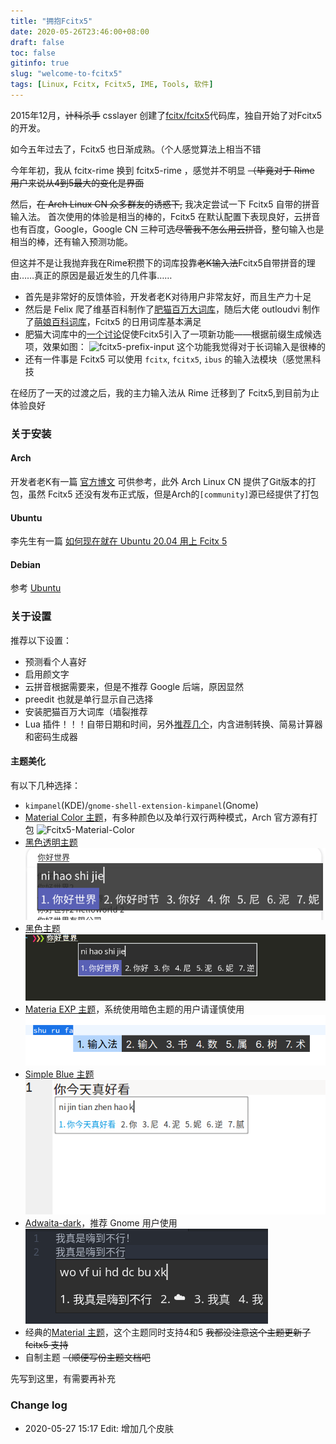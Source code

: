 ```yaml
---
title: "拥抱Fcitx5"
date: 2020-05-26T23:46:00+08:00
draft: false
toc: false
gitinfo: true
slug: "welcome-to-fcitx5"
tags: [Linux, Fcitx, Fcitx5, IME, Tools, 软件]
---
```


2015年12月，~~计科杀手~~ csslayer 创建了[fcitx/fcitx5](https://github.com/fcitx/fcitx5)代码库，独自开始了对Fcitx5的开发。

如今五年过去了，Fcitx5 也日渐成熟。（个人感觉算法上相当不错

今年年初，我从 fcitx-rime 换到 fcitx5-rime ，感觉并不明显 ~~（毕竟对于 Rime 用户来说从4到5最大的变化是界面~~

然后，~~在 Arch Linux CN 众多群友的诱惑下,~~ 我决定尝试一下 Fcitx5 自带的拼音输入法。
首次使用的体验是相当的棒的，Fcitx5 在默认配置下表现良好，云拼音也有百度，Google，Google CN 三种可选~~尽管我不怎么用云拼音~~，整句输入也是相当的棒，还有输入预测功能。

但这并不是让我抛弃我在Rime积攒下的词库投靠~~老K输入法~~Fcitx5自带拼音的理由……真正的原因是最近发生的几件事……

- 首先是非常好的反馈体验，开发者老K对待用户非常友好，而且生产力十足
- 然后是 Felix 爬了维基百科制作了[肥猫百万大词库](https://github.com/felixonmars/fcitx5-pinyin-zhwiki)，随后大佬 outloudvi 制作了[萌娘百科词库](https://github.com/outloudvi/fcitx5-pinyin-moegirl)，Fcitx5 的日用词库基本满足
- 肥猫大词库中的[一个讨论](https://github.com/felixonmars/fcitx5-pinyin-zhwiki/issues/6)促使Fcitx5引入了一项新功能——根据前缀生成候选项，效果如图：
![fcitx5-prefix-input](/images/fcitx5-prefix-input.webp)
这个功能我觉得对于长词输入是很棒的
- 还有一件事是 Fcitx5 可以使用 `fcitx`, `fcitx5`, `ibus` 的输入法模块（感觉黑科技

在经历了一天的过渡之后，我的主力输入法从 Rime 迁移到了 Fcitx5,到目前为止体验良好

### 关于安装

#### Arch

开发者老K有一篇 [官方博文](https://www.csslayer.info/wordpress/fcitx-dev/%e5%a6%82%e4%bd%95%e7%8e%b0%e5%9c%a8%e5%b0%b1%e5%9c%a8-arch-linux-%e7%94%a8%e4%b8%8a-fcitx-5/) 可供参考，此外 Arch Linux CN 提供了Git版本的打包，虽然 Fcitx5 还没有发布正式版，但是Arch的`[community]`源已经提供了打包

#### Ubuntu

李先生有一篇 [如何现在就在 Ubuntu 20.04 用上 Fcitx 5](https://plumz.me/archives/11740/)

#### Debian

参考 [Ubuntu](#Ubuntu)

### 关于设置

推荐以下设置：
- 预测看个人喜好
- 启用颜文字
- 云拼音根据需要来，但是不推荐 Google 后端，原因显然
- preedit 也就是单行显示自己选择
- 安装肥猫百万大词库（墙裂推荐
- Lua 插件！！！自带日期和时间，另外[推荐几个](https://github.com/glaumar/fcitx5-lua-scripts)，内含进制转换、简易计算器和密码生成器

#### 主题美化

有以下几种选择：
- `kimpanel`(KDE)/`gnome-shell-extension-kimpanel`(Gnome)
- [Material Color 主题](https://github.com/hosxy/Fcitx5-Material-Color)，有多种颜色以及单行双行两种模式，Arch 官方源有打包
![Fcitx5-Material-Color](https://raw.githubusercontent.com/hosxy/Fcitx5-Material-Color/master/screenshot/No-Preedit.png)
- [黑色透明主题](https://github.com/hosxy/fcitx5-dark-transparent)
![fcitx5-dark-transparent](https://raw.githubusercontent.com/hosxy/fcitx5-dark-transparent/master/screenshot-1.png)
- [黑色主题](https://github.com/evansan/fcitx5-dark)
![fcitx5-dark](https://raw.githubusercontent.com/evansan/fcitx5-dark/master/2019-01-27_02-33.png)
- [Materia EXP 主题](https://github.com/hosxy/Fcitx5-Materia-EXP)，系统使用暗色主题的用户请谨慎使用
![Fcitx5-Materia-EXP](https://raw.githubusercontent.com/hosxy/Fcitx5-Materia-EXP/master/screenshot/screenshot.png)
- [Simple Blue 主题](https://github.com/weearc/fcitx5-skin-simple-blue)
![fcitx5-skin-simple-blue](https://raw.githubusercontent.com/weearc/fcitx5-skin-simple-blue/master/screenshot/screenshot-input.png)
- [Adwaita-dark](https://github.com/escape0707/fcitx5-adwaita-dark)，推荐 Gnome 用户使用
![fcitx5-adwaita-dark](https://raw.githubusercontent.com/escape0707/fcitx5-adwaita-dark/master/img/fcitx5-adwaita-dark-theme.png)
- 经典的[Material 主题](https://github.com/hrko99/fcitx-skin-material)，这个主题同时支持4和5 ~~我都没注意这个主题更新了 fcitx5 支持~~
- 自制主题 ~~（顺便写份主题文档吧~~

先写到这里，有需要再补充

### Change log

- 2020-05-27 15:17 Edit: 增加几个皮肤
